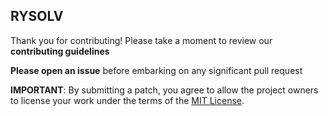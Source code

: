 ## RYSOLV

Thank you for contributing! Please take a moment to review our **contributing guidelines**

**Please open an issue** before embarking on any significant pull request

**IMPORTANT**: By submitting a patch, you agree to allow the project
owners to license your work under the terms of the [MIT License](https://github.com/react-boilerplate/react-boilerplate/blob/master/LICENSE.md).
